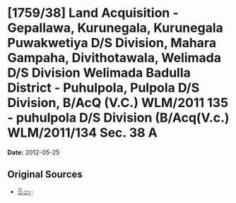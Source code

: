 # [1759/38] Land Acquisition - Gepallawa,  Kurunegala, Kurunegala Puwakwetiya D/S Division, Mahara Gampaha, Divithotawala,  Welimada D/S Division Welimada Badulla District - Puhulpola,  Pulpola D/S Division, B/AcQ (V.C.) WLM/2011 135 - puhulpola D/S Division (B/Acq(V.c.) WLM/2011/134 Sec. 38 A

**Date:** 2012-05-25

## Original Sources

- [සිංහල](https://documents.gov.lk/view/extra-gazettes/2012/5/1759-38_S.pdf)
